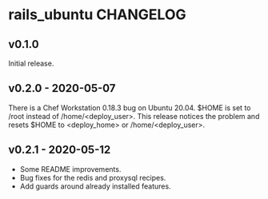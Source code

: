 # rails_ubuntu CHANGELOG

## v0.1.0

Initial release.

## v0.2.0 - 2020-05-07

There is a Chef Workstation 0.18.3 bug on Ubuntu 20.04.
$HOME is set to /root instead of /home/<deploy_user>.
This release notices the problem and resets $HOME to
<deploy_home> or /home/<deploy_user>.

## v0.2.1 - 2020-05-12

- Some README improvements.
- Bug fixes for the redis and proxysql recipes.
- Add guards around already installed features.
